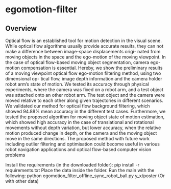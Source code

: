 # egomotion-filter

## Overview

Optical flow is an established tool for motion detection in the visual scene. While optical flow algorithms
usually provide accurate results, they can not make a difference between image-space displacements origi-
nated from moving objects in the space and the ego-motion of the moving viewpoint. In the case of optical
flow-based moving object segmentation, camera ego-motion compensation is essential. Hereby, we show the
preliminary results of a moving viewpoint optical flow ego-motion filtering method, using two dimensional op-
tical flow, image depth information and the camera holder robot arm’s state of motion. We tested its accuracy
through physical experiments, where the camera was fixed on a robot arm, and a test object was attached onto
an other robot arm. The test object and the camera were moved relative to each other along given trajectories
in different scenarios. We validated our method for optical flow background filtering, which showed 94.88%
mean accuracy in the different test cases. Furthermore, we tested the proposed algorithm for moving object
state of motion estimation, which showed high accuracy in the case of translational and rotational movements
without depth variation, but lower accuracy, when the relative motion produced change in depth, or the camera
and the moving object move in the same directions. The proposed method with future work including outlier
filtering and optimisation could become useful in various robot navigation applications and optical flow-based
computer vision problems




Install the requirements (in the downloaded folder): pip install -r requirements.txt
Place the data inside the folder.
Run the main with the following: python egomotion_filter_offline_sync_robot_ball.py y_x/poster
(Or with other data)

